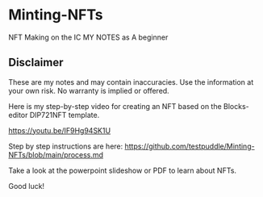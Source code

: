 # Minting-NFTs

NFT Making on the IC 
MY NOTES as A beginner

## Disclaimer
These are my notes and may contain inaccuracies.
Use the information at your own risk.  No warranty is implied or offered.

Here is my step-by-step video for creating an NFT based on the Blocks-editor DIP721NFT template.

https://youtu.be/IF9Hg94SK1U


Step by step instructions are here:
https://github.com/testpuddle/Minting-NFTs/blob/main/process.md 

Take a look at the powerpoint slideshow or PDF to learn about NFTs.

Good luck!
